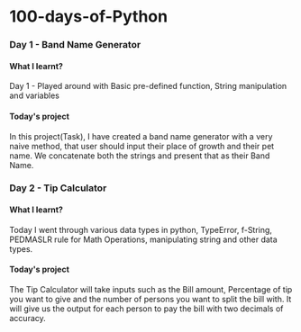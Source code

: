 # 100-days-of-Python

### Day 1 - Band Name Generator

#### What I learnt?
Day 1 - Played around with Basic pre-defined function, String manipulation and variables

#### Today's project
In this project(Task), I have created a band name generator with a very naive method, that user should input their place of growth and their pet name. 
We concatenate both the strings and present that as their Band Name.

### Day 2 - Tip Calculator


#### What I learnt?
Today I went through various data types in python, TypeError, f-String, PEDMASLR rule for Math Operations, manipulating string and other data types.
#### Today's project
The Tip Calculator will take inputs such as the Bill amount, Percentage of tip you want to give and the number of persons you want to split the bill with. 
It will give us the output for each person to pay the bill with two decimals of accuracy.
